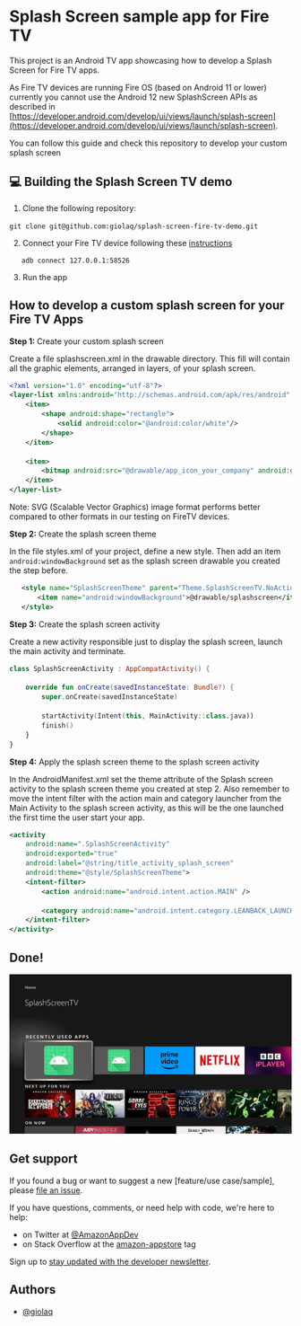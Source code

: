 # Splash Screen sample app for Fire TV

This project is an Android TV app showcasing how to develop a Splash Screen for Fire TV apps.

As Fire TV devices are running Fire OS (based on Android 11 or lower) currently you cannot use the
Android 12 new SplashScreen APIs as described in [https://developer.android.com/develop/ui/views/launch/splash-screen](https://developer.android.com/develop/ui/views/launch/splash-screen).

You can follow this guide and check this repository to develop your custom splash screen

## 💻 Building the Splash Screen TV demo

1. Clone the following repository:

`git clone git@github.com:giolaq/splash-screen-fire-tv-demo.git`

2. Connect your Fire TV device following these [instructions](https://developer.amazon.com/docs/fire-tv/connecting-adb-to-device.html)

```
   adb connect 127.0.0.1:58526
```
3. Run the app


## How to develop a custom splash screen for your Fire TV Apps

**Step 1:** Create your custom splash screen

Create a file splashscreen.xml in the drawable directory. This fill will contain all the graphic elements, arranged in layers, of your splash screen.

```xml
<?xml version="1.0" encoding="utf-8"?>
<layer-list xmlns:android="http://schemas.android.com/apk/res/android" android:opacity="opaque">
    <item>
        <shape android:shape="rectangle">
            <solid android:color="@android:color/white"/>
        </shape>
    </item>

    <item>
        <bitmap android:src="@drawable/app_icon_your_company" android:gravity="center"/>
    </item>
</layer-list>
```

Note: SVG (Scalable Vector Graphics) image format performs better compared to other formats in our testing on FireTV devices.

**Step 2:** Create the splash screen theme

In the file styles.xml of your project, define a new style. Then add an item ```android:windowBackground``` set as the splash screen drawable you created the step before.

 ```xml
    <style name="SplashScreenTheme" parent="Theme.SplashScreenTV.NoActionBar">
        <item name="android:windowBackground">@drawable/splashscreen</item>
    </style>
```

**Step 3:** Create the splash screen activity

Create a new activity responsible just to display the splash screen, launch the main activity and terminate.

```kotlin
class SplashScreenActivity : AppCompatActivity() {

    override fun onCreate(savedInstanceState: Bundle?) {
        super.onCreate(savedInstanceState)

        startActivity(Intent(this, MainActivity::class.java))
        finish()
    }
}
```
**Step 4:** Apply the splash screen theme to the splash screen activity

In the AndroidManifest.xml set the theme attribute of the Splash screen activity to the splash screen
theme you created at step 2. Also remember to move the intent filter with the action main and category launcher from the Main Activity to the splash screen activity, as this will be the one launched the first time the user start your app.

```xml
<activity
    android:name=".SplashScreenActivity"
    android:exported="true"
    android:label="@string/title_activity_splash_screen"
    android:theme="@style/SplashScreenTheme">
    <intent-filter>
        <action android:name="android.intent.action.MAIN" />

        <category android:name="android.intent.category.LEANBACK_LAUNCHER" />
    </intent-filter>
</activity>
```

## Done!

![splash screen at cold start](images/splashscreen.gif)

## Get support

If you found a bug or want to suggest a new [feature/use case/sample], please [file an issue](../../issues).

If you have questions, comments, or need help with code, we're here to help:
- on Twitter at [@AmazonAppDev](https://twitter.com/AmazonAppDev)
- on Stack Overflow at the [amazon-appstore](https://stackoverflow.com/questions/tagged/amazon-appstore) tag

Sign up to [stay updated with the developer newsletter](https://m.amazonappservices.com/subscribe-newsletter).

## Authors

- [@giolaq](https://twitter.com/giolaq)
